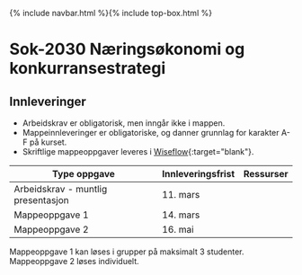 {% include navbar.html %}{% include top-box.html %}
# Sok-2030 Næringsøkonomi og konkurransestrategi   

## Innleveringer 

- Arbeidskrav er obligatorisk, men inngår ikke i mappen.
- Mappeinnleveringer er obligatoriske, og danner grunnlag for karakter A-F på kurset.
- Skriftlige mappeoppgaver leveres i [Wiseflow](https://europe.wiseflow.net/participant/){:target="blank"}. 


| Type oppgave                       | Innleveringsfrist | Ressurser |
|------------------------------------|-------------------|-----------|
|Arbeidskrav - muntlig presentasjon   | 11. mars   |   |
|Mappeoppgave 1                      | 14. mars          ||[Mappeoppgave 1](/Informasjon om mappeoppgave 1.pdf)    |
|Mappeoppgave 2                      | 16. mai  |    |


Mappeoppgave 1 kan løses i grupper på maksimalt 3 studenter. Mappeoppgave 2 løses individuelt.
